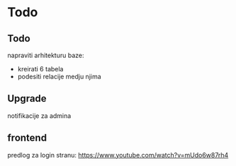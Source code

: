 # Todo

## Todo
napraviti arhitekturu baze:
* kreirati 6 tabela
* podesiti relacije medju njima

## Upgrade

notifikacije za admina

## frontend
predlog za login stranu: https://www.youtube.com/watch?v=mUdo6w87rh4
